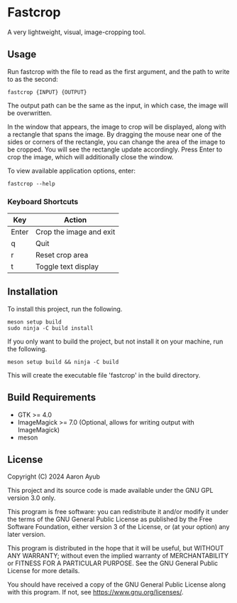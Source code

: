 # Fastcrop 
A very lightweight, visual, image-cropping tool.

## Usage
Run fastcrop with the file to read as the first argument, and the path to write to as the second:
```
fastcrop {INPUT} {OUTPUT}
```

The output path can be the same as the input, in which case, the image will be overwritten.

In the window that appears, the image to crop will be displayed, along with a rectangle that spans the image. By dragging the mouse near one of the sides or corners of the rectangle, you can change the area of the image to be cropped. You will see the rectangle update accordingly. Press Enter to crop the image, which will additionally close the window.

To view available application options, enter:
```
fastcrop --help
```

### Keyboard Shortcuts
|Key   |Action                  |
|------|------------------------|
|Enter |Crop the image and exit |
|q     |Quit                    |
|r     |Reset crop area         |
|t     |Toggle text display     |

## Installation
To install this project, run the following.
```
meson setup build
sudo ninja -C build install
```

If you only want to build the project, but not install it on your machine, run the following.
```
meson setup build && ninja -C build
```
This will create the executable file 'fastcrop' in the build directory.

## Build Requirements
- GTK >= 4.0
- ImageMagick >= 7.0 (Optional, allows for writing output with ImageMagick)
- meson

## License
Copyright (C) 2024 Aaron Ayub

This project and its source code is made available under the GNU GPL version 3.0 only.

This program is free software: you can redistribute it and/or modify
it under the terms of the GNU General Public License as published by
the Free Software Foundation, either version 3 of the License, or
(at your option) any later version.

This program is distributed in the hope that it will be useful,
but WITHOUT ANY WARRANTY; without even the implied warranty of
MERCHANTABILITY or FITNESS FOR A PARTICULAR PURPOSE.  See the
GNU General Public License for more details.

You should have received a copy of the GNU General Public License
along with this program.  If not, see <https://www.gnu.org/licenses/>.
